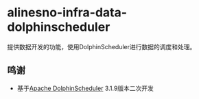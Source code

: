 # alinesno-infra-data-dolphinscheduler
提供数据开发的功能，使用DolphinScheduler进行数据的调度和处理。

## 鸣谢

- 基于[Apache DolphinScheduler](https://dolphinscheduler.apache.org/zh-cn) 3.1.9版本二次开发
